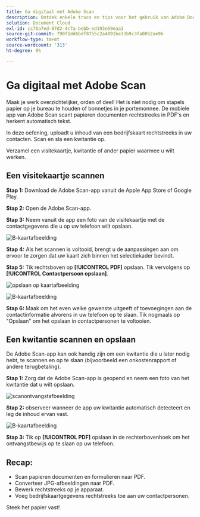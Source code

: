 ```yaml
---
title: Ga digitaal met Adobe Scan
description: Ontdek enkele trucs en tips voor het gebruik van Adobe Document Cloud
solution: Document Cloud
exl-id: cc76a7ed-07d2-4c7a-bebb-ed193e69eaa1
source-git-commit: 790f1dd6bdf8755c2a4891be33b9c3fa0052ae9b
workflow-type: tm+mt
source-wordcount: '313'
ht-degree: 0%

---
```


# Ga digitaal met Adobe Scan

Maak je werk overzichtelijker, orden of deel! Het is niet nodig om stapels papier op je bureau te houden of bonnetjes in je portemonnee. De mobiele app van Adobe Scan scant papieren documenten rechtstreeks in PDF&#39;s en herkent automatisch tekst.

In deze oefening, uploadt u inhoud van een bedrijfskaart rechtstreeks in uw contacten. Scan en sla een kwitantie op.

Verzamel een visitekaartje, kwitantie of ander papier waarmee u wilt werken.

## Een visitekaartje scannen

**Stap 1:** Download de Adobe Scan-app vanuit de Apple App Store of Google Play.

**Stap 2:** Open de Adobe Scan-app.

**Stap 3:** Neem vanuit de app een foto van de visitekaartje met de contactgegevens die u op uw telefoon wilt opslaan.

![B-kaartafbeelding](assets/scanbcard.png)


**Stap 4:** Als het scannen is voltooid, brengt u de aanpassingen aan om ervoor te zorgen dat uw kaart zich binnen het selectiekader bevindt.

**Stap 5:** Tik rechtsboven op  **[!UICONTROL PDF]** opslaan. Tik vervolgens op **[!UICONTROL Contactpersoon opslaan]**.


![opslaan op kaartafbeelding](assets/savecontact.jpg)

![B-kaartafbeelding](assets/savecontact.png)

**Stap 6:** Maak om het even welke gewenste uitgeeft of toevoegingen aan de contactinformatie alvorens in uw telefoon op te slaan. Tik nogmaals op &quot;Opslaan&quot; om het opslaan in contactpersonen te voltooien.

## Een kwitantie scannen en opslaan

De Adobe Scan-app kan ook handig zijn om een kwitantie die u later nodig hebt, te scannen en op te slaan (bijvoorbeeld een onkostenrapport of andere terugbetaling).

**Stap 1:** Zorg dat de Adobe Scan-app is geopend en neem een foto van het kwitantie dat u wilt opslaan.

![scanontvangstafbeelding](assets/scanreceipt.png)


**Stap 2:** observeer wanneer de app uw kwitantie automatisch detecteert en leg de inhoud ervan vast.

![B-kaartafbeelding](assets/receiptoutput.jpg)

**Stap 3:** Tik op  **[!UICONTROL PDF]** opslaan in de rechterbovenhoek om het ontvangstbewijs op te slaan op uw telefoon.


## Recap:

* Scan papieren documenten en formulieren naar PDF.
* Converteer JPG-afbeeldingen naar PDF.
* Bewerk rechtstreeks op je apparaat.
* Voeg bedrijfskaartgegevens rechtstreeks toe aan uw contactpersonen.

Steek het papier vast!
